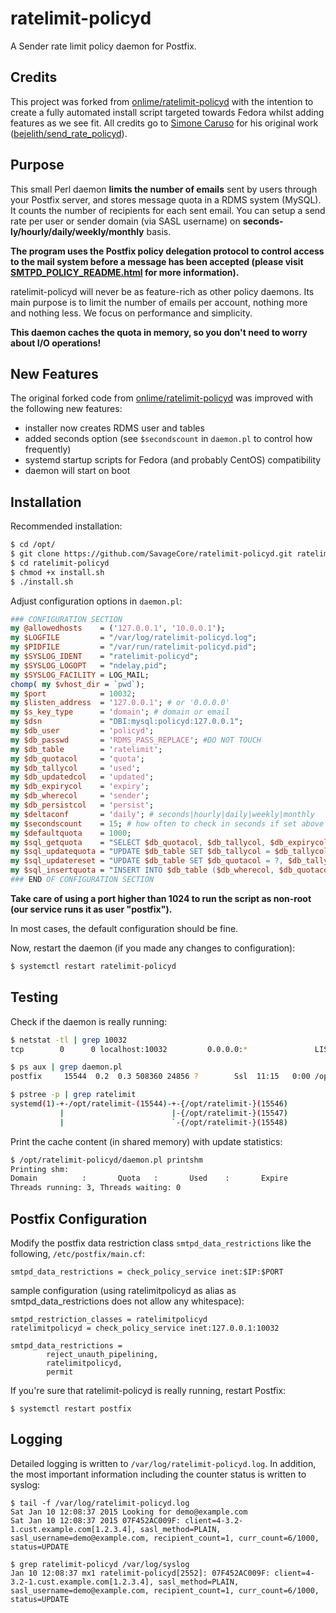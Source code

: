 # ratelimit-policyd

A Sender rate limit policy daemon for Postfix.

## Credits

This project was forked from [onlime/ratelimit-policyd](https://github.com/onlime/ratelimit-policyd) with the intention to create a fully automated install script targeted towards Fedora whilst adding features as we see fit. All credits go to [Simone Caruso](http://www.simonecaruso.com) for his original work ([bejelith/send_rate_policyd](https://github.com/bejelith/send_rate_policyd)).

## Purpose

This small Perl daemon **limits the number of emails** sent by users through your Postfix server, and stores message quota in a RDMS system (MySQL). It counts the number of recipients for each sent email. You can setup a send rate per user or sender domain (via SASL username) on **seconds-ly/hourly/daily/weekly/monthly** basis.

**The program uses the Postfix policy delegation protocol to control access to the mail system before a message has been accepted (please visit [SMTPD_POLICY_README.html](http://www.postfix.org/SMTPD_POLICY_README.html) for more information).**

ratelimit-policyd will never be as feature-rich as other policy daemons. Its main purpose is to limit the number of emails per account, nothing more and nothing less. We focus on performance and simplicity.

**This daemon caches the quota in memory, so you don't need to worry about I/O operations!**

## New Features

The original forked code from [onlime/ratelimit-policyd](https://github.com/onlime/ratelimit-policyd) was improved with the following new features:

- installer now creates RDMS user and tables
- added seconds option (see ``$secondscount`` in ``daemon.pl`` to control how frequently)
- systemd startup scripts for Fedora (and probably CentOS) compatibility
- daemon will start on boot

## Installation

Recommended installation:

```bash
$ cd /opt/
$ git clone https://github.com/SavageCore/ratelimit-policyd.git ratelimit-policyd
$ cd ratelimit-policyd
$ chmod +x install.sh
$ ./install.sh
```

Adjust configuration options in ```daemon.pl```:

```perl
### CONFIGURATION SECTION
my @allowedhosts    = ('127.0.0.1', '10.0.0.1');
my $LOGFILE         = "/var/log/ratelimit-policyd.log";
my $PIDFILE         = "/var/run/ratelimit-policyd.pid";
my $SYSLOG_IDENT    = "ratelimit-policyd";
my $SYSLOG_LOGOPT   = "ndelay,pid";
my $SYSLOG_FACILITY = LOG_MAIL;
chomp( my $vhost_dir = `pwd`);
my $port            = 10032;
my $listen_address  = '127.0.0.1'; # or '0.0.0.0'
my $s_key_type      = 'domain'; # domain or email
my $dsn             = "DBI:mysql:policyd:127.0.0.1";
my $db_user         = 'policyd';
my $db_passwd       = 'RDMS_PASS_REPLACE'; #DO NOT TOUCH
my $db_table        = 'ratelimit';
my $db_quotacol     = 'quota';
my $db_tallycol     = 'used';
my $db_updatedcol   = 'updated';
my $db_expirycol    = 'expiry';
my $db_wherecol     = 'sender';
my $db_persistcol   = 'persist';
my $deltaconf       = 'daily'; # seconds|hourly|daily|weekly|monthly
my $secondscount    = 15; # how often to check in seconds if set above
my $defaultquota    = 1000;
my $sql_getquota    = "SELECT $db_quotacol, $db_tallycol, $db_expirycol, $db_persistcol FROM $db_table WHERE $db_wherecol = ? AND $db_quotacol > 0";
my $sql_updatequota = "UPDATE $db_table SET $db_tallycol = $db_tallycol + ?, $db_updatedcol = NOW(), $db_expirycol = ? WHERE $db_wherecol = ?";
my $sql_updatereset = "UPDATE $db_table SET $db_quotacol = ?, $db_tallycol = ?, $db_updatedcol = NOW(), $db_expirycol = ? WHERE $db_wherecol = ?";
my $sql_insertquota = "INSERT INTO $db_table ($db_wherecol, $db_quotacol, $db_tallycol, $db_expirycol) VALUES (?, ?, ?, ?)";
### END OF CONFIGURATION SECTION
```

**Take care of using a port higher than 1024 to run the script as non-root (our service runs it as user "postfix").**

In most cases, the default configuration should be fine.

Now, restart the daemon (if you made any changes to configuration):

```bash
$ systemctl restart ratelimit-policyd
```

## Testing

Check if the daemon is really running:

```bash
$ netstat -tl | grep 10032
tcp        0      0 localhost:10032         0.0.0.0:*               LISTEN

$ ps aux | grep daemon.pl
postfix     15544  0.2  0.3 508360 24856 ?        Ssl  11:15   0:00 /opt/ratelimit-policyd/daemon.pl > /dev/null 2>&1 &

$ pstree -p | grep ratelimit
systemd(1)-+-/opt/ratelimit-(15544)-+-{/opt/ratelimit-}(15546)
           |                        |-{/opt/ratelimit-}(15547)
           |                        `-{/opt/ratelimit-}(15548)

```

Print the cache content (in shared memory) with update statistics:

```bash
$ /opt/ratelimit-policyd/daemon.pl printshm
Printing shm:
Domain          :       Quota   :       Used    :       Expire
Threads running: 3, Threads waiting: 0
```

## Postfix Configuration

Modify the postfix data restriction class ```smtpd_data_restrictions``` like the following, ```/etc/postfix/main.cf```:

```
smtpd_data_restrictions = check_policy_service inet:$IP:$PORT
```

sample configuration (using ratelimitpolicyd as alias as smtpd_data_restrictions does not allow any whitespace):

```
smtpd_restriction_classes = ratelimitpolicyd
ratelimitpolicyd = check_policy_service inet:127.0.0.1:10032

smtpd_data_restrictions =
        reject_unauth_pipelining,
        ratelimitpolicyd,
        permit
```

If you're sure that ratelimit-policyd is really running, restart Postfix:

```
$ systemctl restart postfix
```

## Logging

Detailed logging is written to ``/var/log/ratelimit-policyd.log``. In addition, the most important information including the counter status is written to syslog:

```
$ tail -f /var/log/ratelimit-policyd.log 
Sat Jan 10 12:08:37 2015 Looking for demo@example.com
Sat Jan 10 12:08:37 2015 07F452AC009F: client=4-3.2-1.cust.example.com[1.2.3.4], sasl_method=PLAIN, sasl_username=demo@example.com, recipient_count=1, curr_count=6/1000, status=UPDATE

$ grep ratelimit-policyd /var/log/syslog
Jan 10 12:08:37 mx1 ratelimit-policyd[2552]: 07F452AC009F: client=4-3.2-1.cust.example.com[1.2.3.4], sasl_method=PLAIN, sasl_username=demo@example.com, recipient_count=1, curr_count=6/1000, status=UPDATE
```